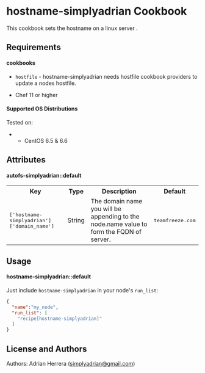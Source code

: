 hostname-simplyadrian Cookbook
=========================
This cookbook sets the hostname on a linux server .

Requirements
------------

#### cookbooks
- `hostfile` - hostname-simplyadrian needs hostfile cookbook providers to update a nodes hostfile.

* Chef 11 or higher

#### Supported OS Distributions
Tested on:

* * CentOS 6.5 & 6.6

Attributes
----------

#### autofs-simplyadrian::default
<table>
  <tr>
    <th>Key</th>
    <th>Type</th>
    <th>Description</th>
    <th>Default</th>
  </tr>
  <tr>
    <td><tt>['hostname-simplyadrian']['domain_name']</tt></td>
    <td>String</td>
    <td>The domain name you will be appending to the node.name value to form the FQDN of server.</td>
    <td><tt>teamfreeze.com</tt></td>
  </tr>
</table>

Usage
-----
#### hostname-simplyadrian::default

Just include `hostname-simplyadrian` in your node's `run_list`:

```json
{
  "name":"my_node",
  "run_list": [
    "recipe[hostname-simplyadrian]"
  ]
}
```

License and Authors
-------------------
Authors: Adrian Herrera (<simplyadrian@gmail.com>)
